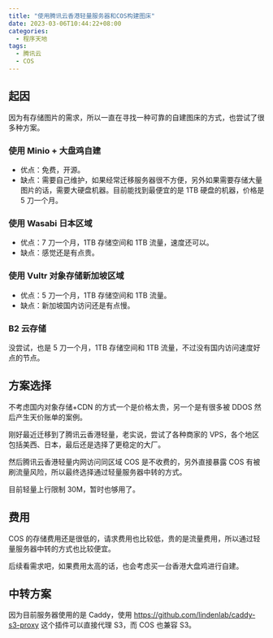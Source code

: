 ```yaml
---
title: "使用腾讯云香港轻量服务器和COS构建图床"
date: 2023-03-06T10:44:22+08:00
categories:
  - 程序天地
tags:
  - 腾讯云
  - COS
---
```


## 起因

因为有存储图片的需求，所以一直在寻找一种可靠的自建图床的方式，也尝试了很多种方案。

### 使用 Minio + 大盘鸡自建

- 优点：免费，开源。
- 缺点：需要自己维护，如果经常迁移服务器很不方便，另外如果需要存储大量图片的话，需要大硬盘机器。目前能找到最便宜的是 1TB 硬盘的机器，价格是 5 刀一个月。

### 使用 Wasabi 日本区域

- 优点：7 刀一个月，1TB 存储空间和 1TB 流量，速度还可以。
- 缺点：感觉还是有点贵。

### 使用 Vultr 对象存储新加坡区域

- 优点：5 刀一个月，1TB 存储空间和 1TB 流量。
- 缺点：新加坡国内访问还是有点慢。

### B2 云存储

没尝试，也是 5 刀一个月，1TB 存储空间和 1TB 流量，不过没有国内访问速度好点的节点。

## 方案选择

不考虑国内对象存储+CDN 的方式一个是价格太贵，另一个是有很多被 DDOS 然后产生天价账单的案例。

刚好最近迁移到了腾讯云香港轻量，老实说，尝试了各种商家的 VPS，各个地区包括美西、日本，最后还是选择了更稳定的大厂。

然后腾讯云香港轻量内网访问同区域 COS 是不收费的，另外直接暴露 COS 有被刷流量风险，所以最终选择通过轻量服务器中转的方式。

目前轻量上行限制 30M，暂时也够用了。

## 费用

COS 的存储费用还是很低的，请求费用也比较低，贵的是流量费用，所以通过轻量服务器中转的方式也比较便宜。

后续看需求吧，如果费用太高的话，也会考虑买一台香港大盘鸡进行自建。

## 中转方案

因为目前服务器使用的是 Caddy，使用 <https://github.com/lindenlab/caddy-s3-proxy> 这个插件可以直接代理 S3，而 COS 也兼容 S3。
